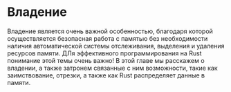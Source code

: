 # Владение

Владение является очень важной особенностью, благодаря которой осуществляется
безопасная работа с памятью без необходимости наличия автоматической системы отслеживания,
выделения и удаления ресурсов памяти. ДЛя эффективного программирования на Rust
понимание этой темы очень важно! В этой главе мы расскажем о владении, а также затронем
связанные с ним возможности, такие как заимствование, отрезки, а также как Rust
распределяет данные в памяти.
